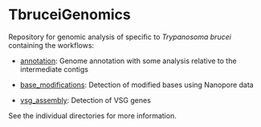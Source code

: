 # TbruceiGenomics

Repository for genomic analysis of specific to *Trypanosoma brucei* containing the workflows:

* [annotation](annotation): Genome annotation with some analysis relative to the intermediate contigs

* [base_modifications](base_modifications): Detection of modified bases using Nanopore data

* [vsg_assembly](vsg_assembly): Detection of VSG genes

See the individual directories for more information.
